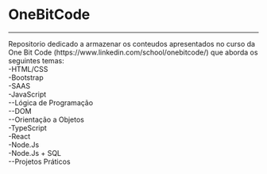 # OneBitCode

<hr>
Repositorio dedicado a armazenar os conteudos apresentados no curso da One Bit Code (https://www.linkedin.com/school/onebitcode/) que aborda os seguintes temas:
<br>
-HTML/CSS
<br>
-Bootstrap
<br>
-SAAS
<br>
-JavaScript
<br>
--Lógica de Programação
<br>
--DOM
<br>
--Orientação a Objetos
<br>
-TypeScript
<br>
-React
<br>
-Node.Js
<br>
-Node.Js + SQL
<br>
--Projetos Práticos




 

